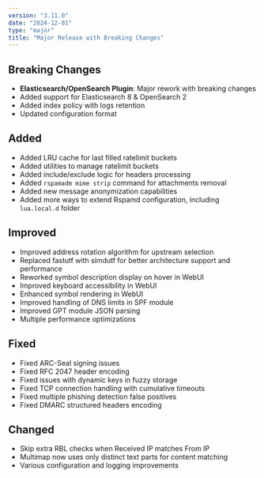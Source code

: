 ```yaml
---
version: "3.11.0"
date: "2024-12-01"
type: "major"
title: "Major Release with Breaking Changes"
---
```


## Breaking Changes
- **Elasticsearch/OpenSearch Plugin**: Major rework with breaking changes
- Added support for Elasticsearch 8 & OpenSearch 2
- Added index policy with logs retention
- Updated configuration format

## Added
- Added LRU cache for last filled ratelimit buckets
- Added utilities to manage ratelimit buckets
- Added include/exclude logic for headers processing
- Added `rspamadm mime strip` command for attachments removal
- Added new message anonymization capabilities
- Added more ways to extend Rspamd configuration, including `lua.local.d` folder

## Improved
- Improved address rotation algorithm for upstream selection
- Replaced fastutf with simdutf for better architecture support and performance
- Reworked symbol description display on hover in WebUI
- Improved keyboard accessibility in WebUI
- Enhanced symbol rendering in WebUI
- Improved handling of DNS limits in SPF module
- Improved GPT module JSON parsing
- Multiple performance optimizations

## Fixed
- Fixed ARC-Seal signing issues
- Fixed RFC 2047 header encoding
- Fixed issues with dynamic keys in fuzzy storage
- Fixed TCP connection handling with cumulative timeouts
- Fixed multiple phishing detection false positives
- Fixed DMARC structured headers encoding

## Changed
- Skip extra RBL checks when Received IP matches From IP
- Multimap now uses only distinct text parts for content matching
- Various configuration and logging improvements 